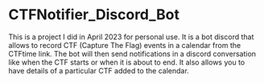# CTFNotifier_Discord_Bot
This is a project I did in April 2023 for personal use. It is a bot discord that allows to record CTF (Capture The Flag) events in a calendar from the CTFtime link. The bot will then send notifications in a discord conversation like when the CTF starts or when it is about to end. It also allows you to have details of a particular CTF added to the calendar.
